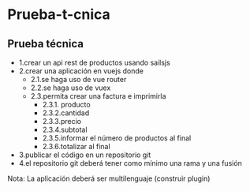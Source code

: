# Prueba-t-cnica
## Prueba técnica

- 1.crear un api rest de productos usando sailsjs
- 2.crear una aplicación en vuejs donde
    - 2.1.se haga uso de vue router
    - 2.2.se haga uso de vuex
    - 2.3.permita crear una factura e imprimirla
        - 2.3.1. producto
        - 2.3.2.cantidad
        - 2.3.3.precio
        - 2.3.4.subtotal
        - 2.3.5.informar el número de productos al final 
        - 2.3.6.totalizar al final
- 3.publicar el código en un repositorio git
- 4.el repositorio git deberá tener como mínimo una rama y una fusión


Nota:
La aplicación deberá ser multilenguaje (construir plugin)
